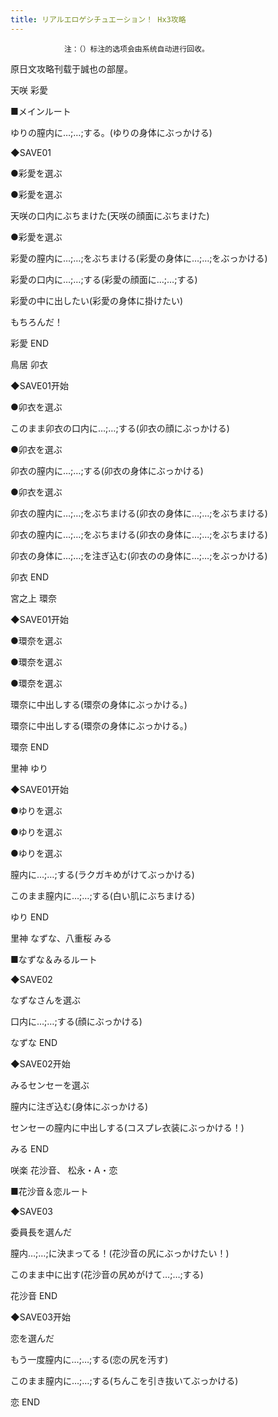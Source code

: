 ```yaml
---
title: リアルエロゲシチュエーション！ Hx3攻略
---
```


                注：（）标注的选项会由系统自动进行回收。

原日文攻略刊载于誠也の部屋。



天咲 彩愛



■メインルート

ゆりの膣内に…;…;する。(ゆりの身体にぶっかける)

◆SAVE01

●彩愛を選ぶ

●彩愛を選ぶ

天咲の口内にぶちまけた(天咲の顔面にぶちまけた)

●彩愛を選ぶ

彩愛の膣内に…;…;をぶちまける(彩愛の身体に…;…;をぶっかける)

彩愛の口内に…;…;する(彩愛の顔面に…;…;する)

彩愛の中に出したい(彩愛の身体に掛けたい)

もちろんだ！



彩愛 END



鳥居 卯衣



◆SAVE01开始

●卯衣を選ぶ

このまま卯衣の口内に…;…;する(卯衣の顔にぶっかける)

●卯衣を選ぶ

卯衣の膣内に…;…;する(卯衣の身体にぶっかける)

●卯衣を選ぶ

卯衣の膣内に…;…;をぶちまける(卯衣の身体に…;…;をぶちまける)

卯衣の膣内に…;…;をぶちまける(卯衣の身体に…;…;をぶちまける)

卯衣の身体に…;…;を注ぎ込む(卯衣のの身体に…;…;をぶっかける)



卯衣 END



宮之上 環奈



◆SAVE01开始

●環奈を選ぶ

●環奈を選ぶ

●環奈を選ぶ

環奈に中出しする(環奈の身体にぶっかける。)

環奈に中出しする(環奈の身体にぶっかける。)



環奈 END



里神 ゆり



◆SAVE01开始

●ゆりを選ぶ

●ゆりを選ぶ

●ゆりを選ぶ

膣内に…;…;する(ラクガキめがけてぶっかける)

このまま膣内に…;…;する(白い肌にぶちまける)



ゆり END



里神 なずな、八重桜 みる



■なずな＆みるルート

◆SAVE02

なずなさんを選ぶ

口内に…;…;する(顔にぶっかける)



なずな END



◆SAVE02开始

みるセンセーを選ぶ

膣内に注ぎ込む(身体にぶっかける)

センセーの膣内に中出しする(コスプレ衣装にぶっかける！)



みる END



咲楽 花沙音、 松永・A・恋



■花沙音＆恋ルート

◆SAVE03

委員長を選んだ

膣内…;…;に決まってる！(花沙音の尻にぶっかけたい！)

このまま中に出す(花沙音の尻めがけて…;…;する)



花沙音 END



◆SAVE03开始

恋を選んだ

もう一度膣内に…;…;する(恋の尻を汚す)

このまま膣内に…;…;する(ちんこを引き抜いてぶっかける)



恋 END


              
